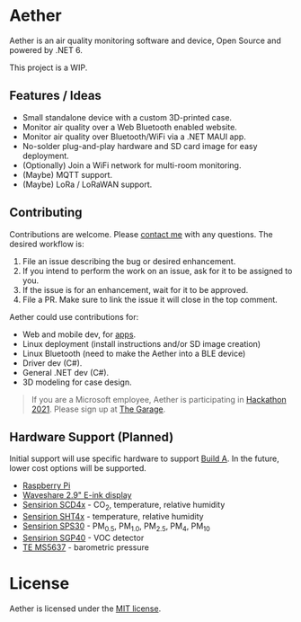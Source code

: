 # Aether

Aether is an air quality monitoring software and device, Open Source and powered by .NET 6.

This project is a WIP.

## Features / Ideas

- Small standalone device with a custom 3D-printed case.
- Monitor air quality over a Web Bluetooth enabled website.
- Monitor air quality over Bluetooth/WiFi via a .NET MAUI app.
- No-solder plug-and-play hardware and SD card image for easy deployment.
- (Optionally) Join a WiFi network for multi-room monitoring.
- (Maybe) MQTT support.
- (Maybe) LoRa / LoRaWAN support.

## Contributing

Contributions are welcome. Please [contact me](https://github.com/scalablecory) with any questions. The desired workflow is:

1. File an issue describing the bug or desired enhancement.
2. If you intend to perform the work on an issue, ask for it to be assigned to you.
3. If the issue is for an enhancement, wait for it to be approved.
4. File a PR. Make sure to link the issue it will close in the top comment.

Aether could use contributions for:

- Web and mobile dev, for [apps](Bluetooth%20Apps.md).
- Linux deployment (install instructions and/or SD image creation)
- Linux Bluetooth (need to make the Aether into a BLE device)
- Driver dev (C#).
- General .NET dev (C#).
- 3D modeling for case design.

> If you are a Microsoft employee, Aether is participating in [Hackathon 2021](Hackathon%202021.md). Please sign up at [The Garage](https://garagehackbox.azurewebsites.net/hackathons/2356/projects/105003).

## Hardware Support (Planned)

Initial support will use specific hardware to support [Build A](builds/a.md). In the future, lower cost options will be supported.

- [Raspberry Pi](https://www.raspberrypi.org/)
- [Waveshare 2.9" E-ink display](https://www.waveshare.com/product/displays/e-paper/epaper-2/2.9inch-e-paper-module.htm)
- [Sensirion SCD4x](https://www.sensirion.com/en/environmental-sensors/carbon-dioxide-sensors/carbon-dioxide-sensor-scd4x/) - CO<sub>2</sub>, temperature, relative humidity
- [Sensirion SHT4x](https://www.sensirion.com/en/environmental-sensors/humidity-sensors/humidity-sensor-sht4x/) - temperature, relative humidity
- [Sensirion SPS30](https://www.sensirion.com/en/environmental-sensors/particulate-matter-sensors-pm25/) - PM<sub>0.5</sub>, PM<sub>1.0</sub>, PM<sub>2.5</sub>, PM<sub>4</sub>, PM<sub>10</sub>
- [Sensirion SGP40](https://www.sensirion.com/en/environmental-sensors/gas-sensors/sgp40/) - VOC detector
- [TE MS5637](https://www.te.com/commerce/DocumentDelivery/DDEController?Action=srchrtrv&DocNm=MS5637-02BA03&DocType=Data+Sheet&DocLang=English) - barometric pressure

# License

Aether is licensed under the [MIT license](https://opensource.org/licenses/MIT).

